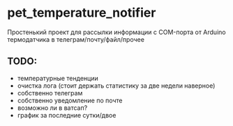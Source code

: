 # pet_temperature_notifier
Простенький проект для рассылки информации с COM-порта от Arduino термодатчика в телеграм/почту/файл/прочее

TODO:
----
- температурные тенденции
- очистка лога (стоит держать статистику за две недели наверное)
- собственно телеграм
- собственно уведомление по почте
- возможно ли в ватсап?
- график за последние сутки/двое
